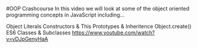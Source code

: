 #OOP Crashcourse
In this video we will look at some of the object oriented programming concepts in JavaScript including...

Object Literals
Constructors & This
Prototypes & Inheritence
Object.create()
ES6 Classes & Subclasses
https://www.youtube.com/watch?v=vDJpGenyHaA
